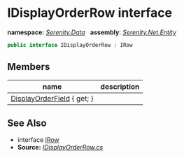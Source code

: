 # IDisplayOrderRow interface
**namespace:** *[Serenity.Data](../README.md#serenity.data-namespace)*   **assembly**: *[Serenity.Net.Entity](../README.md)*

```csharp
public interface IDisplayOrderRow : IRow
```

## Members

| name | description |
| --- | --- |
| [DisplayOrderField](IDisplayOrderRow/DisplayOrderField.md) { get; } |  |

## See Also

* interface [IRow](IRow.md)
* **Source:** *[IDisplayOrderRow.cs](https://github.com/serenity-is/Serenity/blob/master/src/Serenity.Net.Entity/Contracts/IDisplayOrderRow.cs)*